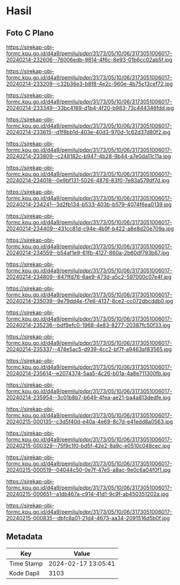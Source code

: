 # Hasil

## Foto C Plano

https://sirekap-obj-formc.kpu.go.id/d4a9/pemilu/pdpr/31/73/05/10/06/3173051006017-20240214-232606--76006edb-9814-4f6c-8e93-01b6cc02ab5f.jpg

https://sirekap-obj-formc.kpu.go.id/d4a9/pemilu/pdpr/31/73/05/10/06/3173051006017-20240214-233209--c32b36e3-b8f8-4e2c-960e-4b75c13cef72.jpg

https://sirekap-obj-formc.kpu.go.id/d4a9/pemilu/pdpr/31/73/05/10/06/3173051006017-20240214-233349--33bc4169-d1b4-4f20-b983-73c444346fdd.jpg

https://sirekap-obj-formc.kpu.go.id/d4a9/pemilu/pdpr/31/73/05/10/06/3173051006017-20240214-233615--d1f8bb1d-403e-40d3-970d-1c62d37d80f2.jpg

https://sirekap-obj-formc.kpu.go.id/d4a9/pemilu/pdpr/31/73/05/10/06/3173051006017-20240214-233809--c248182c-b947-4b28-9b44-a7e0da11c11a.jpg

https://sirekap-obj-formc.kpu.go.id/d4a9/pemilu/pdpr/31/73/05/10/06/3173051006017-20240214-234018--0e9bf131-5026-4876-83f0-7e83a579df7d.jpg

https://sirekap-obj-formc.kpu.go.id/d4a9/pemilu/pdpr/31/73/05/10/06/3173051006017-20240214-234241--3d2fb134-b533-403b-b579-4074f6ea0139.jpg

https://sirekap-obj-formc.kpu.go.id/d4a9/pemilu/pdpr/31/73/05/10/06/3173051006017-20240214-234409--431cc81d-c94e-4b9f-b422-a8e8d20e709a.jpg

https://sirekap-obj-formc.kpu.go.id/d4a9/pemilu/pdpr/31/73/05/10/06/3173051006017-20240214-234559--b54af1e9-61fb-4127-860a-2b60df793b67.jpg

https://sirekap-obj-formc.kpu.go.id/d4a9/pemilu/pdpr/31/73/05/10/06/3173051006017-20240214-234809--847ffd76-6ae9-473d-a5c2-597000c07e4f.jpg

https://sirekap-obj-formc.kpu.go.id/d4a9/pemilu/pdpr/31/73/05/10/06/3173051006017-20240214-235039--9e79dd4e-f7e6-4137-8ce2-cc072dbcddb0.jpg

https://sirekap-obj-formc.kpu.go.id/d4a9/pemilu/pdpr/31/73/05/10/06/3173051006017-20240214-235236--bdf9efc0-1968-4e83-8277-20387fc50f33.jpg

https://sirekap-obj-formc.kpu.go.id/d4a9/pemilu/pdpr/31/73/05/10/06/3173051006017-20240214-235337--474e5ac5-d939-4cc2-bf7f-a9463af83565.jpg

https://sirekap-obj-formc.kpu.go.id/d4a9/pemilu/pdpr/31/73/05/10/06/3173051006017-20240214-235614--e2074374-5aa5-4c26-b01a-4a8e711300fb.jpg

https://sirekap-obj-formc.kpu.go.id/d4a9/pemilu/pdpr/31/73/05/10/06/3173051006017-20240214-235954--3c01b8b7-b649-4fea-ae21-ba4a813dedfe.jpg

https://sirekap-obj-formc.kpu.go.id/d4a9/pemilu/pdpr/31/73/05/10/06/3173051006017-20240215-000135--c3d5f40d-e40a-4e69-8c7d-e41edd8a0563.jpg

https://sirekap-obj-formc.kpu.go.id/d4a9/pemilu/pdpr/31/73/05/10/06/3173051006017-20240215-000329--75f9c1f0-bd5f-42e2-8a9c-e0510c048cec.jpg

https://sirekap-obj-formc.kpu.go.id/d4a9/pemilu/pdpr/31/73/05/10/06/3173051006017-20240215-000519--04044c50-0e7f-47e5-a8ac-9e0c6a04f0f1.jpg

https://sirekap-obj-formc.kpu.go.id/d4a9/pemilu/pdpr/31/73/05/10/06/3173051006017-20240215-000651--a1db467a-c914-41d1-9c9f-ab450351202a.jpg

https://sirekap-obj-formc.kpu.go.id/d4a9/pemilu/pdpr/31/73/05/10/06/3173051006017-20240215-000835--dbfc8a01-21d4-4673-aa34-2091516d5b0f.jpg


## Metadata

| Key        | Value               |
| ---------- | ------------------- |
| Time Stamp | 2024-02-17 13:05:41 |
| Kode Dapil | 3103                |




